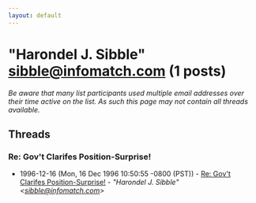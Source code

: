 ```yaml
---
layout: default
---
```


# "Harondel J. Sibble" <sibble@infomatch.com> (1 posts)

_Be aware that many list participants used multiple email addresses over their time active on the list. As such this page may not contain all threads available._

## Threads

### Re: Gov't Clarifes Position-Surprise!
+ 1996-12-16 (Mon, 16 Dec 1996 10:50:55 -0800 (PST)) - [Re: Gov't Clarifes Position-Surprise!](/archive/1996/12/a60f7ba40905ab3d3cde2231ee45863e339a925c8cdefcf6d8cc7867b4201082) - _"Harondel J. Sibble" \<sibble@infomatch.com\>_

